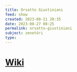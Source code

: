 ```yaml
---
title: Orsatto Giustiniani
feed: show
created: 2023-08-21 20:35
date: 2023-08-27 08:25
permalink: orsatto-giustiniani
subject: zenetöri
type: 
---
```


# [Wiki](https://www.wikiwand.com/en/Giustiniani)